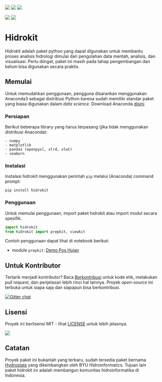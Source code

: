 ![](https://img.shields.io/github/release-pre/taruma/hidrokit.svg) ![](https://img.shields.io/github/release-date-pre/taruma/hidrokit.svg) ![](https://img.shields.io/github/last-commit/taruma/hidrokit.svg)

[![](https://img.shields.io/github/issues/taruma/hidrokit.svg)](https://github.com/taruma/hidrokit/issues) ![](https://img.shields.io/github/issues-pr/taruma/hidrokit.svg)


# Hidrokit

Hidrokit adalah paket python yang dapat digunakan untuk membantu proses analisis hidrologi dimulai dari pengolahan data mentah, analisis, dan visualisasi. Perlu diingat, paket ini masih pada tahap pengembangan dan belum bisa digunakan secara praktis.

## Memulai

Untuk memudahkan penggunaan, pengguna disarankan menggunakan Anaconda3 sebagai distribusi Python karena sudah memiliki standar paket yang biasa digunakan dalam _data science_. Download Anaconda [disini](https://www.anaconda.com/download/)

### Persiapan

Berikut beberapa library yang harus terpasang (jika tidak menggunakan distribusi Anaconda):

```
- numpy
- matplotlib 
- pandas (openpyxl, xlrd, xlwt)
- seaborn
```

### Instalasi

Instalasi hidrokit menggunakan perintah `pip` melalui (Anaconda) command prompt:

`pip install hidrokit`

### Penggunaan

Untuk memulai penggunaan, import paket hidrokit atau import modul secara spesifik.

```python
import hidrokit
from hidrokit import prepkit, viewkit
```

Contoh penggunaan dapat lihat di notebook berikut:

- module `prepkit`: [Demo Pos Hujan](https://nbviewer.jupyter.org/github/taruma/hidrokit/blob/master/notebook/demo_pos_hujan.ipynb)

## Untuk Kontributor

Tertarik menjadi kontributor? Baca [Berkontribusi](https://github.com/taruma/hidrokit/wiki/Berkontribusi) untuk kode etik, melakukan _pull request_, dan penjelasan lebih rinci hal lainnya. Proyek _open-source_ ini terbuka untuk siapa saja dan siapapun bisa berkontribusi.

[![Gitter chat](https://badges.gitter.im/hidrokit/gitter.png)](https://gitter.im/hidrokit/gitter)

## Lisensi

Proyek ini berlisensi MIT - lihat [LICENSE](https://github/taruma/hidrokit/blob/master/LICENSE) untuk lebih jelasnya.

![](https://img.shields.io/github/license/taruma/hidrokit.svg)

## Catatan

Proyek paket ini bukanlah yang terbaru, sudah tersedia paket bernama [Hydrostats](https://github.com/BYU-hydroinformatics/Hydrostats) yang dikembangkan oleh BYU Hidroinformatics. Tujuan lain paket hidrokit ini adalah membangun komunitas hidroinformatika di Indonesia. 